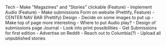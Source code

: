 Tech
    - Make "Magazines" and "Stories" clickable (Feature)
    - Implement Audio (Feature)
    - Make submissions Form on website (Prettify, Feature)
    - CENTER NAV BAR (Prettify)
Design
    - Decide on some images to put up
    - Make top of page more interesting
    - Where to put Audio play?
    - Design of submissions page
Journal
    - Look into print possibilities
    - Get Submissions for first edition
        - Advertise on Reddit
        - Reach out to Columbia(?)
    - Upload all unpublished stories
    
